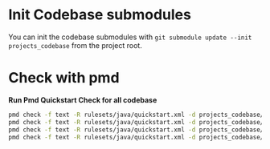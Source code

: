 # Init Codebase submodules

You can init the codebase submodules with `git submodule update --init projects_codebase` from the project root. 

# Check with pmd

**Run Pmd Quickstart Check for all codebase**

```sh
pmd check -f text -R rulesets/java/quickstart.xml -d projects_codebase/commons-cli -r outputs/commons-cli/java/quickstart.out
pmd check -f text -R rulesets/java/quickstart.xml -d projects_codebase/commons-collections -r outputs/commons-collections/java/quickstart.out
pmd check -f text -R rulesets/java/quickstart.xml -d projects_codebase/commons-lang -r outputs/commons-lang/java/quickstart.out
pmd check -f text -R rulesets/java/quickstart.xml -d projects_codebase/commons-math -r outputs/commons-math/java/quickstart.out
```

